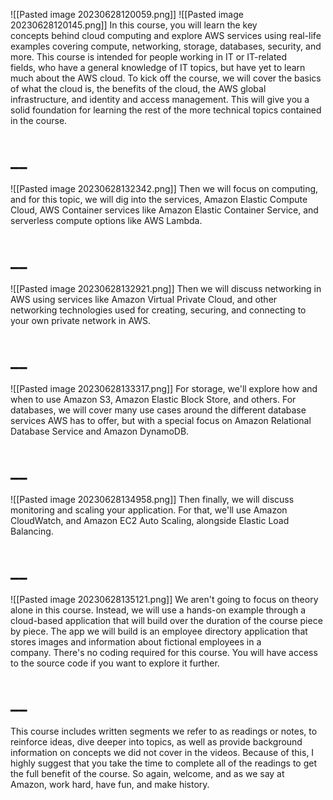 ![[Pasted image 20230628120059.png]]
![[Pasted image 20230628120145.png]]
In this course, you will learn the key concepts behind cloud computing and explore AWS services using real-life examples covering compute, networking, storage, databases, security, and more. This course is intended for people working in IT or IT-related fields, who have a general knowledge of IT topics, but have yet to learn much about the AWS cloud. To kick off the course, we will cover the basics of what the cloud is, the benefits of the cloud, the AWS global infrastructure, and identity and access management. This will give you a solid foundation for learning the rest of the more technical topics contained in the course.
# __
![[Pasted image 20230628132342.png]]
Then we will focus on computing, and for this topic, we will dig into the services, Amazon Elastic Compute Cloud, AWS Container services like Amazon Elastic Container Service, and serverless compute options like AWS Lambda.
# __
![[Pasted image 20230628132921.png]]
Then we will discuss networking in AWS using services like Amazon Virtual Private Cloud, and other networking technologies used for creating, securing, and connecting to your own private network in AWS.
# __
![[Pasted image 20230628133317.png]]
For storage, we'll explore how and when to use Amazon S3, Amazon Elastic Block Store, and others. For databases, we will cover many use cases around the different database services AWS has to offer, but with a special focus on Amazon Relational Database Service and Amazon DynamoDB.
# __
![[Pasted image 20230628134958.png]]
Then finally, we will discuss monitoring and scaling your application. For that, we'll use Amazon CloudWatch, and Amazon EC2 Auto Scaling, alongside Elastic Load Balancing.
# __
![[Pasted image 20230628135121.png]]
We aren't going to focus on theory alone in this course. Instead, we will use a hands-on example through a cloud-based application that will build over the duration of the course piece by piece. The app we will build is an employee directory application that stores images and information about fictional employees in a company. There's no coding required for this course. You will have access to the source code if you want to explore it further.
# __
This course includes written segments we refer to as readings or notes, to reinforce ideas, dive deeper into topics, as well as provide background information on concepts we did not cover in the videos. Because of this, I highly suggest that you take the time to complete all of the readings to get the full benefit of the course. So again, welcome, and as we say at Amazon, work hard, have fun, and make history.
